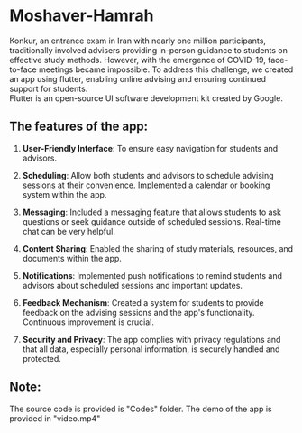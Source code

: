 # Moshaver-Hamrah
Konkur, an entrance exam in Iran with nearly one million participants, traditionally involved advisers providing in-person guidance to students on effective study methods. However, with the emergence of COVID-19, face-to-face meetings became impossible. To address this challenge, we created an app using flutter, enabling online advising and ensuring continued support for students.
<br>
Flutter is an open-source UI software development kit created by Google.
<br>

## The features of the app:
1. **User-Friendly Interface**: To ensure easy navigation for students and advisors.

2. **Scheduling**: Allow both students and advisors to schedule advising sessions at their convenience. Implemented a calendar or booking system within the app.

3. **Messaging**: Included a messaging feature that allows students to ask questions or seek guidance outside of scheduled sessions. Real-time chat can be very helpful.

4. **Content Sharing**: Enabled the sharing of study materials, resources, and documents within the app.

5. **Notifications**: Implemented push notifications to remind students and advisors about scheduled sessions and important updates.

6. **Feedback Mechanism**: Created a system for students to provide feedback on the advising sessions and the app's functionality. Continuous improvement is crucial.

7. **Security and Privacy**: The app complies with privacy regulations and that all data, especially personal information, is securely handled and protected.


## Note:
The source code is provided is "Codes" folder.
The demo of the app is provided in "video.mp4"
